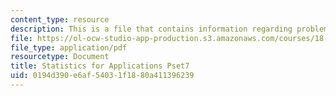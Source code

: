 ```yaml
---
content_type: resource
description: This is a file that contains information regarding problem set 7.
file: https://ol-ocw-studio-app-production.s3.amazonaws.com/courses/18-443-statistics-for-applications-spring-2015/0194d390e6af54031f1880a411396239_MIT18_443S15_Pset7.pdf
file_type: application/pdf
resourcetype: Document
title: Statistics for Applications Pset7
uid: 0194d390-e6af-5403-1f18-80a411396239
---
```

